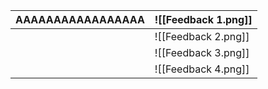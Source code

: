 |AAAAAAAAAAAAAAAAA| ![[Feedback 1.png]] |
| --- | ------------------- |
|     | ![[Feedback 2.png]] |
|     | ![[Feedback 3.png]] |
|     | ![[Feedback 4.png]] |



